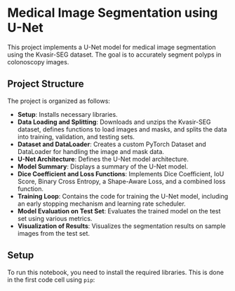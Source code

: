 # Medical Image Segmentation using U-Net

This project implements a U-Net model for medical image segmentation using the Kvasir-SEG dataset. The goal is to accurately segment polyps in colonoscopy images.

## Project Structure

The project is organized as follows:

- **Setup**: Installs necessary libraries.
- **Data Loading and Splitting**: Downloads and unzips the Kvasir-SEG dataset, defines functions to load images and masks, and splits the data into training, validation, and testing sets.
- **Dataset and DataLoader**: Creates a custom PyTorch Dataset and DataLoader for handling the image and mask data.
- **U-Net Architecture**: Defines the U-Net model architecture.
- **Model Summary**: Displays a summary of the U-Net model.
- **Dice Coefficient and Loss Functions**: Implements Dice Coefficient, IoU Score, Binary Cross Entropy, a Shape-Aware Loss, and a combined loss function.
- **Training Loop**: Contains the code for training the U-Net model, including an early stopping mechanism and learning rate scheduler.
- **Model Evaluation on Test Set**: Evaluates the trained model on the test set using various metrics.
- **Visualization of Results**: Visualizes the segmentation results on sample images from the test set.

## Setup

To run this notebook, you need to install the required libraries. This is done in the first code cell using `pip`:
